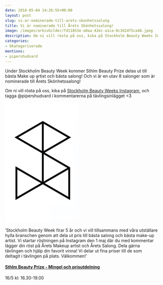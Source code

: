 ```yaml
---
date: 2018-05-04 14:26:55+00:00
layout: post
slug: vi-ar-nominerade-till-arets-skonhetssalong
title: Vi är nominerade till Årets Skönhetssalong!
image: /images/arkivbilder/fd11853e-a0aa-42ec-a1ca-0c3d14f5ca48.jpeg
description: Om ni vill rösta på oss, kika på Stockholm Beauty Weeks Instagram och tagga @pipershudvard i kommentarerna på tävlingsinlägget 💘️
categories:
- Okategoriserade
mentions:
- pipershudvard
---
```


Under Stockholm Beauty Week kommer Sthlm Beauty Prize delas ut till bästa Make up artist och bästa salong! Och vi är en utav 8 salonger som är nominerade till Årets Skönhetssalong!

Om ni vill rösta på oss, kika på [Stockholm Beauty Weeks Instagram ](https://instagram.com/p/BiVETEyH1KZ/) och tagga @pipershudvard i kommentarerna på tävlingsinlägget <3

![FD11853E-A0AA-42EC-A1CA-0C3D14F5CA48](/images/arkivbilder/fd11853e-a0aa-42ec-a1ca-0c3d14f5ca48.jpeg?w=368)

’Stockholm Beauty Week firar 5 år och vi vill tillsammans med våra utställare hylla branschen genom att dela ut pris till bästa salong och bästa make-up artist. Vi startar röstningen på Instagram den 1 maj där du med kommentar lägger din röst på Årets Makeup artist och Årets Salong. Dela gärna tävlingen och hjälp din favorit vinna! Vi delar ut fina priser till de som deltagit i tävlingen på plats. Välkommen!’


#### [Sthlm Beauty Prize - Mingel och prisutdelning](http://stockholmbeautyweek.se/program/)


16/5 kl: 16.30-19.00
